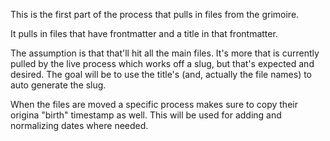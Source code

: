 This is the first part of the process that
pulls in files from the grimoire. 

It pulls in files that have frontmatter
and a title in that frontmatter. 

The assumption is that that'll hit all 
the main files. It's more that is 
currently pulled by the live process
which works off a slug, but that's expected
and desired. The goal will be to use the 
title's (and, actually the file names) 
to auto generate the slug. 

When the files are moved a specific process
makes sure to copy their origina "birth" 
timestamp as well. This will be used 
for adding and normalizing dates where
needed. 


